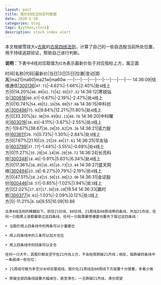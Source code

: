 ```yaml
---
layout: post
title: 股价四线法则实时数据
date: 2020-5-10
categories: blog
tags: [python,stock]
description: stock index alert
---
```



本文根据雪球大v[古泉](https://xueqiu.com/u/7148646888)的[古泉四线法则](https://xueqiu.com/7148646888/130498192)，计算了自己的一些自选股当前所处位置，用于持续追踪验证，帮助自己进行判断。

**说明**：下表中4线对应取值为`红色`表示最新价处于对应指标上方，属正面

时间|名称|代码|最新价|当日|3日|5日|位置|变动|距离|ma21|ma60|ma21w|ma60w
---|---|---|---|---|---|---|---|---
14:36:09|信维通信|[300136](https://xueqiu.com/S/SZ300136)|`47.71`|-4.62%|-1.66%|2.40%|处`4`线上方|0|14.20%|`46.09`|`41.73`|`42.95`|`37.32`
14:36:12|寒锐钴业|[300618](https://xueqiu.com/S/SZ300618)|`60.67`|-0.67%|-2.19%|-2.47%|处`4`线上方|0|10.74%|`54.49`|`51.16`|`56.08`|`57.86`
14:36:15|中科创达|[300496](https://xueqiu.com/S/SZ300496)|`75.92`|9.84%|12.21%|11.80%|处`4`线上方|0|33.20%|`62.96`|`59.49`|`62.13`|`46.76`
14:36:20|中科曙光|[603019](https://xueqiu.com/S/SH603019)|`38.03`|-4.11%|-3.87%|-2.55%|处`3`线上方|-1|9.67%|38.67|`36.34`|`35.82`|`29.36`
14:36:21|诺力股份|[603611](https://xueqiu.com/S/SH603611)|`20.75`|0.73%|-1.30%|-2.84%|处`3`线上方|0|7.67%|21.10|`19.25`|`19.44`|`17.61`
14:36:25|华友钴业|[603799](https://xueqiu.com/S/SH603799)|`37.77`|-1.44%|-3.55%|-0.69%|处`4`线上方|0|11.27%|`35.29`|`34.14`|`36.20`|`30.72`
14:36:24|长亮科技|[300348](https://xueqiu.com/S/SZ300348)|`18.46`|-0.91%|5.63%|6.34%|处`4`线上方|0|17.36%|`16.85`|`16.45`|`16.73`|`13.44`
14:36:27|盛天网络|[300494](https://xueqiu.com/S/SZ300494)|`23.18`|-8.27%|0.79%|-2.19%|处`4`线上方|0|47.51%|`18.24`|`15.50`|`15.80`|`13.90`
14:36:31|金证股份|[600446](https://xueqiu.com/S/SH600446)|`18.57`|-0.85%|-1.02%|1.94%|处`3`线上方|0|2.02%|`17.87`|`17.38`|`18.20`|19.54
14:36:33|赢时胜|[300377](https://xueqiu.com/S/SZ300377)|`8.61`|-1.03%|-2.09%|0.12%|处`1`线上方|0|-11.21%|`8.58`|9.55|10.09|10.86

```
古泉4线法则的精髓如下。抓住21日线、60日线、21周线及60周线等四条线，外加21月线，任何一只股票上涨都要穿过这四条线，任何一只股票要想爆雷也要先下穿过这四条线：

+ 当股价爬上四条线中的两条可以少量建仓

+ 爬上四条线中的三条可以加大仓位

+ 爬上四条线中的四条可以全仓

任何一只大牛，其股价都会坚守在21月线上方，不会轻易跌破21月线；相反，每跌破四条线中一条就减一些仓位：

+ 21周线可做为多空分水岭及警戒线，股价在21周线及60周线下方就要十分慎重，多看少做

+ 跌破全部四条线就要大幅减仓，甚至清仓，一旦跌破21月线，清仓观望
```